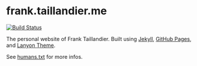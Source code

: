 # frank.taillandier.me

[![Build Status](https://travis-ci.org/DirtyF/frank.taillandier.me.svg?branch=master)](https://travis-ci.org/DirtyF/frank.taillandier.me)

The personal website of Frank Taillandier. Built using [Jekyll](https://github.com/jekyll/jekyll), [GitHub Pages](https://help.github.com/articles/using-jekyll-as-a-static-site-generator-with-github-pages/), and [Lanyon Theme](https://github.com/poole/lanyon).

See [humans.txt](//frank.taillandier.me/humans.txt) for more infos.

